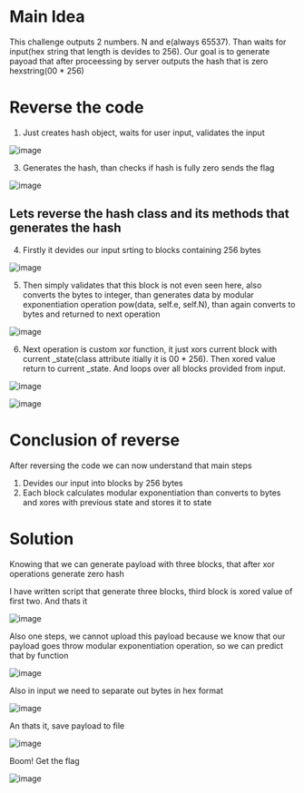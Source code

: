 # Main Idea

This challenge outputs 2 numbers. N and e(always 65537).
Than waits for input(hex string that length is devides to 256).
Our goal is to generate payoad that after proceessing by server outputs the hash that is zero hexstring(00 * 256)


# Reverse the code

1) Just creates hash object, waits for user input,  validates the input
   
![image](https://github.com/NOZ1000/CTF_Writeups_from_NOZi/assets/56728939/4a2ccda1-f185-4467-a9fb-74467ac77503)

3) Generates the hash, than checks if hash is fully zero sends the flag
   
![image](https://github.com/NOZ1000/CTF_Writeups_from_NOZi/assets/56728939/cfa12adc-34d5-490c-be51-ea4ce7770797)

## Lets reverse the hash class and its methods that generates the hash

4) Firstly it devides our input srting to blocks containing 256 bytes

![image](https://github.com/NOZ1000/CTF_Writeups_from_NOZi/assets/56728939/d29c2c93-a546-45ce-a532-bc339dbf7fc4)

5) Then simply validates that this block is not even seen here, also converts the bytes to integer, than generates data by modular exponentiation operation pow(data, self.e, self.N), than again converts to bytes and returned to next operation

![image](https://github.com/NOZ1000/CTF_Writeups_from_NOZi/assets/56728939/115a97fa-4b3d-4cf5-bb3a-f43728cc674e)

6) Next operation is custom xor function, it just xors current block with current _state(class attribute itially it is 00 * 256). Then xored value return to current _state. And loops over all blocks provided from input.

![image](https://github.com/NOZ1000/CTF_Writeups_from_NOZi/assets/56728939/059e4edd-5fa8-4e9a-919e-41e307eae279)

![image](https://github.com/NOZ1000/CTF_Writeups_from_NOZi/assets/56728939/431b25d3-6677-48a6-9bdd-7751bd6c0474)

# Conclusion of reverse

After reversing the code we can now understand that main steps
1) Devides our input into blocks by 256 bytes
2) Each block calculates modular exponentiation than converts to bytes and xores with previous state and stores it to state

# Solution

Knowing that we can generate payload with three blocks, that after xor operations generate zero hash

I have written script that generate three blocks, third block is xored value of first two. And thats it

![image](https://github.com/NOZ1000/CTF_Writeups_from_NOZi/assets/56728939/23beff93-b22e-4faf-9fba-87d8344b0b1c)

Also one steps, we cannot upload this payload because we know that our payload goes throw modular exponentiation operation, so we can predict that by function

![image](https://github.com/NOZ1000/CTF_Writeups_from_NOZi/assets/56728939/10e6eb16-80b4-42e5-ae72-8326ac0cf173)

Also in input we need to separate out bytes in hex format 

![image](https://github.com/NOZ1000/CTF_Writeups_from_NOZi/assets/56728939/4e329568-7668-48dc-bda9-c89b9935793a)

An thats it, save payload to file

![image](https://github.com/NOZ1000/CTF_Writeups_from_NOZi/assets/56728939/2df70858-2039-4959-958f-d7f9d7d53a7b)

Boom! Get the flag

![image](https://github.com/NOZ1000/CTF_Writeups_from_NOZi/assets/56728939/4744708c-9685-4d82-b94b-5cfb307f5a39)
